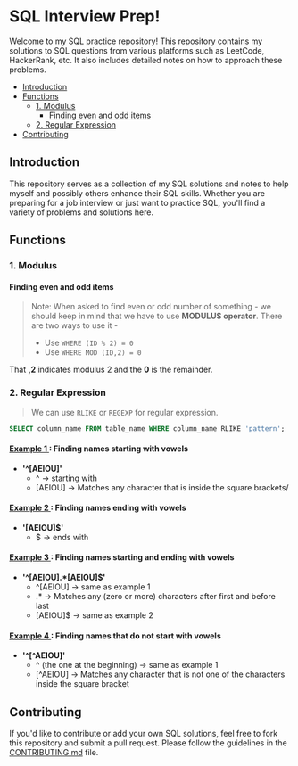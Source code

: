 # SQL Interview Prep!

Welcome to my SQL practice repository! This repository contains my solutions to SQL questions from various platforms such as LeetCode, HackerRank, etc. It also includes detailed notes on how to approach these problems.


<!-- TOC -->
- [Introduction](#introduction)
- [Functions](#functions)
  * [1. Modulus](#1-modulus)
    + [Finding even and odd items](#finding-even-and-odd-items)
  * [2. Regular Expression](#2-regular-expression)
- [Contributing](#contributing)
<!-- /TOC -->

## Introduction

This repository serves as a collection of my SQL solutions and notes to help myself and possibly others enhance their SQL skills. Whether you are preparing for a job interview or just want to practice SQL, you'll find a variety of problems and solutions here.

## Functions

### 1. Modulus

#### Finding even and odd items 

> Note: When asked to find even or odd number of something -  we should keep in mind that we have to use **MODULUS operator**. There are two ways to use it - 
> - Use `WHERE (ID % 2) = 0`
> - Use `WHERE MOD (ID,2) = 0`

    
   That **,2** indicates modulus 2 and the **0** is the remainder.


### 2. Regular Expression

> We can use `RLIKE` or `REGEXP` for regular expression.

```sql
SELECT column_name FROM table_name WHERE column_name RLIKE 'pattern';
```


#### [Example 1 ](Hackerrank/SQL-Basic/weather-observation-station-6.sql) : Finding names starting with vowels
- **'^[AEIOU]'**
    - ^ -> starting with
    - [AEIOU] -> Matches any character that is inside the square brackets/
#### [Example 2 ](Hackerrank/SQL-Basic/weather-observation-station-7.sql) : Finding names ending with vowels
- **'[AEIOU]$'**
    - $ -> ends with
#### [Example 3 ](Hackerrank/SQL-Basic/weather-observation-station-8.sql) : Finding names starting and ending with vowels
- **'^[AEIOU].*[AEIOU]$'**
    - ^[AEIOU] -> same as example 1
    - .* -> Matches any (zero or more) characters after first and  before last
    - [AEIOU]$ -> same as example 2
#### [Example 4 ](Hackerrank/SQL-Basic/weather-observation-station-9.sql) : Finding names that do not start with vowels
- **'^[^AEIOU]'**
    - ^ (the one at the beginning) -> same as example 1
    - [^AEIOU] -> Matches any character that is not one of the characters inside the square bracket


## Contributing

If you'd like to contribute or add your own SQL solutions, feel free to fork this repository and submit a pull request. Please follow the guidelines in the [CONTRIBUTING.md](CONTRIBUTING.md) file.
